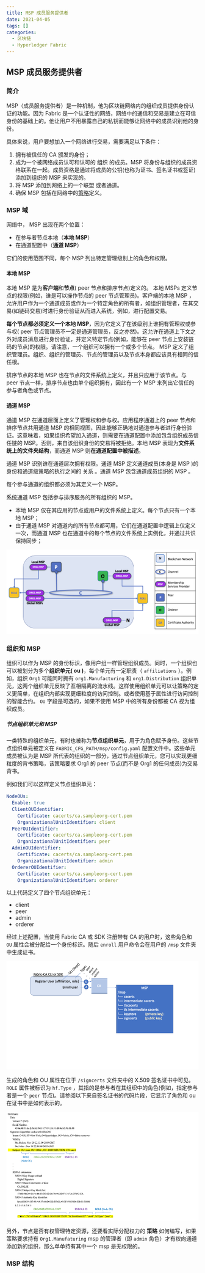 ```yaml
---
title: MSP 成员服务提供者
date: 2021-04-05
tags: []
categories:
  - 区块链
  - Hyperledger Fabric
---
```


## MSP 成员服务提供者

### 简介

MSP（成员服务提供者）是一种机制，他为区块链网络内的组织成员提供身份认证的功能。因为 Fabric 是一个认证性的网络，网络中的通信和交易是建立在可信身份的基础上的。他让用户不用暴露自己的私钥而能够让网络中的成员识别他的身份。

具体来说，用户要想加入一个网络进行交易，需要满足以下条件：

1. 拥有被信任的 CA 颁发的身份；
2. 成为一个被网络成员认可和认可的 组织 的成员。MSP 将身份与组织的成员资格联系在一起。成员资格是通过将成员的公钥(也称为证书、签名证书或签证)添加到组织的 MSP 来实现的。
3. 将 MSP 添加到网络上的一个联盟 或者通道。
4. 确保 MSP 包括在网络中的[策略](https://hyperledger-fabric.readthedocs.io/zh_CN/release-2.2/policies/policies.html)定义。

### MSP 域

网络中， MSP 出现在两个位置：

- 在参与者节点本地（**本地 MSP**）
- 在通道配置中（**通道 MSP**）

它们的使用范围不同，每个 MSP 列出特定管理级别上的角色和权限。

#### 本地 MSP

本地 MSP 是为**客户端**和**节点**( peer 节点和排序节点)定义的。 本地 MSPs 定义节点的权限(例如，谁是可以操作节点的 peer 节点管理员)。客户端的本地 MSP ，允许用户作为一个通道成员或作为一个特定角色的所有者，如组织管理者，在其交易(如链码交易)时进行身份验证从而进入系统，例如，进行配置交易。

**每个节点都必须定义一个本地 MSP**，因为它定义了在该级别上谁拥有管理权或参与权( peer 节点管理员不一定是通道管理员，反之亦然)。这允许在通道上下文之外对成员消息进行身份验证，并定义特定节点(例如，能够在 peer 节点上安装链码的节点)的权限。请注意，一个组织可以拥有一个或多个节点。 MSP 定义了组织管理员。组织、组织的管理员、节点的管理员以及节点本身都应该具有相同的信任根。

排序节点的本地 MSP 也在节点的文件系统上定义，并且只应用于该节点。与 peer 节点一样，排序节点也由单个组织拥有，因此有一个 MSP 来列出它信任的参与者角色或节点。

#### 通道 MSP

通道 MSP 在通道层面上定义了管理权和参与权。应用程序通道上的 peer 节点和排序节点共用通道 MSP 的相同视图，因此能够正确地对通道参与者进行身份验证。这意味着，如果组织希望加入通道，则需要在通道配置中添加包含组织成员信任链的 MSP。否则，来自该组织身份的交易将被拒绝。本地 MSP 表现为**文件系统上的文件夹结构**，而通道 MSP 则**在通道配置中被描述**。

通道 MSP 识别谁在通道层次拥有权限。通道 MSP 定义通道成员(本身是 MSP )的身份和通道级策略的执行之间的 关系 。通道 MSP 包含通道成员组织的 MSP 。

每个参与通道的组织都必须为其定义一个 MSP。

系统通道 MSP 包括参与排序服务的所有组织的 MSP。

- 本地 MSP 仅在其应用的节点或用户的文件系统上定义。每个节点只有一个本地 MSP；
- 由于通道 MSP 对通道内的所有节点都可用，它们在通道配置中逻辑上仅定义一次，而通道 MSP 也在通道中的每个节点的文件系统上实例化，并通过共识保持同步；

![picture 2](../../../../assets/%E5%8C%BA%E5%9D%97%E9%93%BE/Hyperledger%20Fabric/MSP%E6%88%90%E5%91%98%E6%9C%8D%E5%8A%A1%E6%8F%90%E4%BE%9B%E8%80%85/42c2719412b013108ddd074bac2351aed145979e59286659dbd0444252014d0f.png)

### 组织和 MSP

组织可以作为 MSP 的身份标识，像用户组一样管理组织成员。同时，一个组织也可以被划分为多个**组织单元( ou )**，每个单元有一定职责（ `affiliations` ）。例如，组织 `Org1` 可能同时拥有 `org1.Manufacturing` 和 `org1.Distribution` 组织单元，这两个组织单元反映了互相隔离的流水线。这样使用组织单元可以让策略的定义更简单，在组织内部实现更细粒度的访问控制。或者使用基于属性进行访问控制的智能合约。 `OU` 字段是可选的，如果不使用 MSP 中的所有身份都被 CA 视为组织成员。

##### 节点组织单元和 MSP

一类特殊的组织单元，有时也被称为**节点组织单元**，用于为角色赋予身份。这些节点组织单元被定义在 `FABRIC_CFG_PATH/msp/config.yaml` 配置文件中。这些单元成员被认为是 MSP 所代表的组织的一部分，通过节点组织单元，您可以实现更细粒度的背书策略，该策略要求 Org1 的 peer 节点(而不是 Org1 的任何成员)为交易背书。

例如我们可以这样定义节点组织单元：

```yaml
NodeOUs:
  Enable: true
  ClientOUIdentifier:
    Certificate: cacerts/ca.sampleorg-cert.pem
    OrganizationalUnitIdentifier: client
  PeerOUIdentifier:
    Certificate: cacerts/ca.sampleorg-cert.pem
    OrganizationalUnitIdentifier: peer
  AdminOUIdentifier:
    Certificate: cacerts/ca.sampleorg-cert.pem
    OrganizationalUnitIdentifier: admin
  OrdererOUIdentifier:
    Certificate: cacerts/ca.sampleorg-cert.pem
    OrganizationalUnitIdentifier: orderer
```

以上代码定义了四个节点组织单元：

- client
- peer
- admin
- orderer

经过上述配置，当使用 Fabric CA 或 SDK 注册带有 CA 的用户时，这些角色和 `OU` 属性会被分配给一个身份标识。随后 `enroll` 用户命令会在用户的 `/msp` 文件夹中生成证书。

![picture 3](../../../../assets/%E5%8C%BA%E5%9D%97%E9%93%BE/Hyperledger%20Fabric/MSP%E6%88%90%E5%91%98%E6%9C%8D%E5%8A%A1%E6%8F%90%E4%BE%9B%E8%80%85/e905af5fd5cacc68043ed9b7fe374adb2685be11bcbca4f4b16b8874a981911e.png)

生成的角色和 OU 属性在位于 `/signcerts` 文件夹中的 X.509 签名证书中可见。 `ROLE` 属性被标识为 `hf.Type` ，其指的是参与者在其组织中的角色(例如，指定参与者是一个 `peer` 节点)。请参阅以下来自签名证书的代码片段，它显示了角色和 ou 在证书中是如何表示的。

![picture 4](../../../../assets/%E5%8C%BA%E5%9D%97%E9%93%BE/Hyperledger%20Fabric/MSP%E6%88%90%E5%91%98%E6%9C%8D%E5%8A%A1%E6%8F%90%E4%BE%9B%E8%80%85/78c16733d6209be583fbf1273cae814c7200f2ef12448c310f727310fc1a82df.png)

另外，节点是否有权管理特定资源，还要看实际分配权力的 **策略** 如何编写，如果策略要求持有 `Org1.Manufaturing` msp 的管理者（即 `admin` 角色）才有权向通道添加新的组织，那么单单持有其中一个 msp 是无权限的。

### MSP 结构
